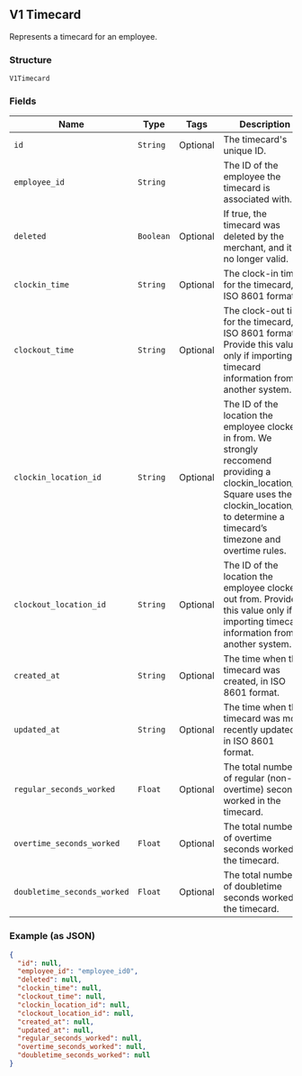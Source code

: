 ## V1 Timecard

Represents a timecard for an employee.

### Structure

`V1Timecard`

### Fields

| Name | Type | Tags | Description |
|  --- | --- | --- | --- |
| `id` | `String` | Optional | The timecard's unique ID. |
| `employee_id` | `String` |  | The ID of the employee the timecard is associated with. |
| `deleted` | `Boolean` | Optional | If true, the timecard was deleted by the merchant, and it is no longer valid. |
| `clockin_time` | `String` | Optional | The clock-in time for the timecard, in ISO 8601 format. |
| `clockout_time` | `String` | Optional | The clock-out time for the timecard, in ISO 8601 format. Provide this value only if importing timecard information from another system. |
| `clockin_location_id` | `String` | Optional | The ID of the location the employee clocked in from. We strongly reccomend providing a clockin_location_id. Square uses the clockin_location_id to determine a timecard’s timezone and overtime rules. |
| `clockout_location_id` | `String` | Optional | The ID of the location the employee clocked out from. Provide this value only if importing timecard information from another system. |
| `created_at` | `String` | Optional | The time when the timecard was created, in ISO 8601 format. |
| `updated_at` | `String` | Optional | The time when the timecard was most recently updated, in ISO 8601 format. |
| `regular_seconds_worked` | `Float` | Optional | The total number of regular (non-overtime) seconds worked in the timecard. |
| `overtime_seconds_worked` | `Float` | Optional | The total number of overtime seconds worked in the timecard. |
| `doubletime_seconds_worked` | `Float` | Optional | The total number of doubletime seconds worked in the timecard. |

### Example (as JSON)

```json
{
  "id": null,
  "employee_id": "employee_id0",
  "deleted": null,
  "clockin_time": null,
  "clockout_time": null,
  "clockin_location_id": null,
  "clockout_location_id": null,
  "created_at": null,
  "updated_at": null,
  "regular_seconds_worked": null,
  "overtime_seconds_worked": null,
  "doubletime_seconds_worked": null
}
```

